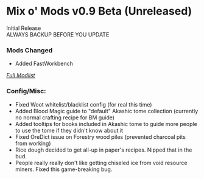 # Mix o' Mods v0.9 Beta (Unreleased)
Initial Release  
ALWAYS BACKUP BEFORE YOU UPDATE   
  
  
### Mods Changed
* Added FastWorkbench  

*[Full Modlist](https://docs.google.com/spreadsheets/d/1tRUqneTiYJFufnSGGCGypk6drw9T70atX_EO47BeuM0/edit?usp=sharing)*  
  
  
### Config/Misc:  
+ Fixed Woot whitelist/blacklist config (for real this time)
+ Added Blood Magic guide to "default" Akashic tome collection (currently no normal crafting recipe for BM guide)
+ Added tooltips for books included in Akashic tome to guide more people to use the tome if they didn't know about it
+ Fixed OreDict issue on Forestry wood piles (prevented charcoal pits from working)
+ Rice dough decided to get all-up in paper's recipes. Nipped that in the bud.  
+ People really really don't like getting chiseled ice from void resource miners. Fixed this game-breaking bug.
